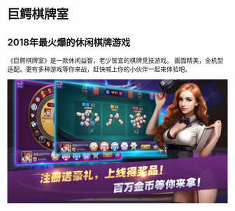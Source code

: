 # 巨鳄棋牌室

## 2018年最火爆的休闲棋牌游戏

《巨鳄棋牌室》是一款休闲益智，老少皆宜的棋牌竞技游戏。
画面精美，全机型适配。更有多种游戏等你来战，赶快喊上你的小伙伴一起来体验吧。

<img src="ad.jpg">
